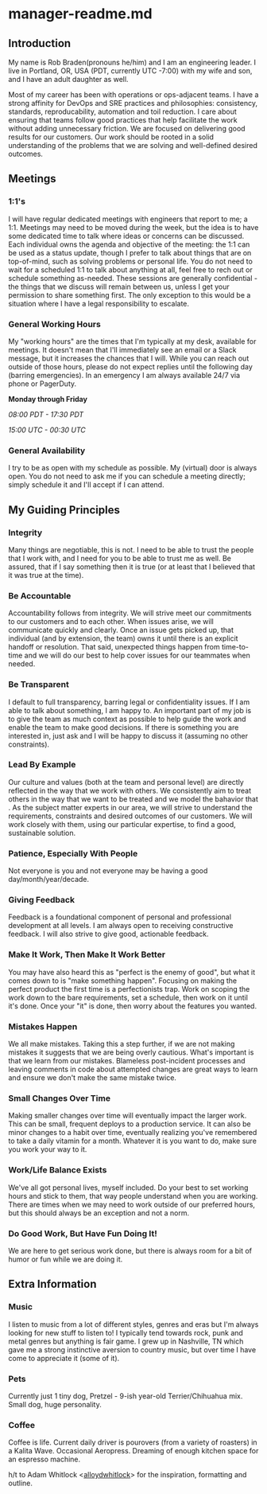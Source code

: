 # manager-readme.md


## Introduction

My name is Rob Braden(pronouns he/him) and I am an engineering leader. I live in Portland, OR, USA (PDT, currently UTC -7:00) with my wife and son, and I have an adult daughter as well. 

Most of my career has been with operations or ops-adjacent teams. I have a strong affinity for DevOps and SRE practices and philosophies: consistency, standards, reproducability, automation and toil reduction. I care about ensuring that teams follow good practices that help facilitate the work without adding unnecessary friction. We are focused on delivering good results for our customers. Our work should be rooted in a solid understanding of the problems that we are solving and well-defined desired outcomes.


## Meetings

### 1:1's
I will have regular dedicated meetings with engineers that report to me; a 1:1. Meetings may need to be moved during the week, but the idea is to have some dedicated time to talk where ideas or concerns can be discussed. Each individual owns the agenda and objective of the meeting: the 1:1 can be used as a status update, though I prefer to talk about things that are on top-of-mind, such as solving problems or personal life. You do not need to wait for a scheduled 1:1 to talk about anything at all, feel free to rech out or schedule something as-needed. These sessions are generally confidential - the things that we discuss will remain between us, unless I get your permission to share something first. The only exception to this would be a situation where I have a legal responsibility to escalate.

### General Working Hours
My "working hours" are the times that I'm typically at my desk, available for meetings. It doesn't mean that I'll immediately see an email or a Slack message, but it increases the chances that I will. While you can reach out outside of those hours, please do not expect replies until the following day (barring emergencies). In an emergency I am always available 24/7 via phone or PagerDuty.

**Monday through Friday**

_08:00 PDT - 17:30 PDT_

_15:00 UTC - 00:30 UTC_

### General Availability
I try to be as open with my schedule as possible. My (virtual) door is always open. You do not need to ask me if you can schedule a meeting directly; simply schedule it and I'll accept if I can attend. 

## My Guiding Principles

### Integrity
Many things are negotiable, this is not. I need to be able to trust the people that I work with, and I need for you to be able to trust me as well. Be assured, that if I say something then it is true (or at least that I believed that it was true at the time).

### Be Accountable
Accountability follows from integrity. We will strive meet our commitments to our customers and to each other. When issues arise, we will communicate quickly and clearly. Once an issue gets picked up, that individual (and by extension, the team) owns it until there is an explicit handoff or resolution. That said, unexpected things happen from time-to-time and we will do our best to help cover issues for our teammates when needed.

### Be Transparent
I default to full transparency, barring legal or confidentiality issues. If I am able to talk about something, I am happy to. An important part of my job is to give the team as much context as possible to help guide the work and enable the team to make good decisions. If there is something you are interested in, just ask and I will be happy to discuss it (assuming no other constraints).

### Lead By Example
Our culture and values (both at the team and personal level) are directly reflected in the way that we work with others. We consistently aim to treat others in the way that we want to be treated and we model the bahavior that . As the subject matter experts in our area, we will strive to understand the requirements, constraints and desired outcomes of our customers. We will work closely with them, using our particular expertise, to find a good, sustainable solution.

### Patience, Especially With People
Not everyone is you and not everyone may be having a good day/month/year/decade. 

### Giving Feedback 
Feedback is a foundational component of personal and professional development at all levels. I am always open to receiving constructive feedback. I will also strive to give good, actionable feedback.

### Make It Work, Then Make It Work Better
You may have also heard this as "perfect is the enemy of good", but what it comes down to is "make something happen". Focusing on making the perfect product the first time is a perfectionists trap. Work on scoping the work down to the bare requirements, set a schedule, then work on it until it's done. Once your "it" is done, then worry about the features you wanted. 

### Mistakes Happen
We all make mistakes. Taking this a step further, if we are not making mistakes it suggests that we are being overly cautious. What's important is that we learn from our mistakes. Blameless post-incident processes and leaving comments in code about attempted changes are great ways to learn and ensure we don't make the same mistake twice. 

### Small Changes Over Time
Making smaller changes over time will eventually impact the larger work. This can be small, frequent deploys to a production service. It can also be minor changes to a habit over time, eventually realizing you've remembered to take a daily vitamin for a month. Whatever it is you want to do, make sure you work your way to it. 

### Work/Life Balance Exists
We've all got personal lives, myself included. Do your best to set working hours and stick to them, that way people understand when you are working. There are times when we may need to work outside of our preferred hours, but this should always be an exception and not a norm.

### Do Good Work, But Have Fun Doing It!
We are here to get serious work done, but there is always room for a bit of humor or fun while we are doing it.

## Extra Information

### Music
I listen to music from a lot of different styles, genres and eras but I'm always looking for new stuff to listen to! I typically tend towards rock, punk and metal genres but anything is fair game. I grew up in Nashville, TN which gave me a strong instinctive aversion to country music, but over time I have come to appreciate it (some of it). 
### Pets
Currently just 1 tiny dog, Pretzel - 9-ish year-old Terrier/Chihuahua mix. Small dog, huge personality. 

### Coffee
Coffee is life. Current daily driver is pourovers (from a variety of roasters) in a Kalita Wave. Occasional Aeropress. Dreaming of enough kitchen space for an espresso machine.

h/t to Adam Whitlock <[alloydwhitlock](https://github.com/alloydwhitlock)> for the inspiration, formatting and outline.
